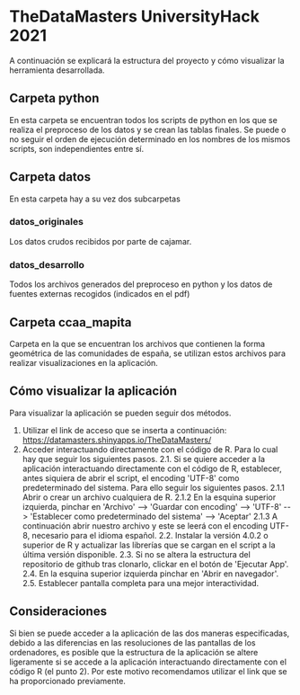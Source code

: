 # TheDataMasters UniversityHack 2021
A continuación se explicará la estructura del proyecto y cómo visualizar la herramienta desarrollada.

## Carpeta python
En esta carpeta se encuentran todos los scripts de python en los que se realiza el preproceso de los datos y se crean las tablas finales. Se puede o no seguir el orden de ejecución determinado en los nombres de los mismos scripts, son independientes entre sí.

## Carpeta datos
En esta carpeta hay a su vez dos subcarpetas
### datos_originales
Los datos crudos recibidos por parte de cajamar.
### datos_desarrollo
Todos los archivos generados del preproceso en python y los datos de fuentes externas recogidos (indicados en el pdf)

## Carpeta ccaa_mapita
Carpeta en la que se encuentran los archivos que contienen la forma geométrica de las comunidades de españa, se utilizan estos archivos para realizar visualizaciones en la aplicación.

## Cómo visualizar la aplicación
Para visualizar la aplicación se pueden seguir dos métodos.
1. Utilizar el link de acceso que se inserta a continuación:  https://datamasters.shinyapps.io/TheDataMasters/
2. Acceder interactuando directamente con el código de R. Para lo cual hay que seguir los siguientes pasos.
  2.1. Si se quiere acceder a la aplicación interactuando directamente con el código de R, establecer, antes siquiera de abrir el script, el encoding 'UTF-8' como predeterminado del 		sistema. Para ello seguir los siguientes pasos.
    2.1.1 Abrir o crear un archivo cualquiera de R.
    2.1.2 En la esquina superior izquierda, pinchar en 'Archivo' --> 'Guardar con encoding' --> 'UTF-8' --> 'Establecer como predeterminado del sistema' --> 'Aceptar'
    2.1.3 A continuación abrir nuestro archivo y este se leerá con el encoding UTF-8, necesario para el idioma español.
  2.2. Instalar la versión 4.0.2 o superior de R y actualizar las librerías que se cargan en el script a la última versión disponible.
  2.3. Si no se altera la estructura del repositorio de github tras clonarlo, clickar en el botón de 'Ejecutar App'.
  2.4. En la esquina superior izquierda pinchar en 'Abrir en navegador'.
  2.5. Establecer pantalla completa para una mejor interactividad.

## Consideraciones
Si bien se puede acceder a la aplicación de las dos maneras especificadas, debido a las diferencias en las resoluciones de las pantallas de los ordenadores, es posible que la estructura de la aplicación se altere ligeramente si se accede a la aplicación interactuando directamente con el código R (el punto 2). Por este motivo recomendamos utilizar el link que se ha proporcionado previamente. 

